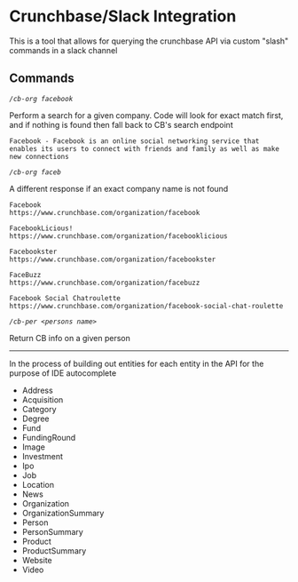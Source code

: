 # Crunchbase/Slack Integration

This is a tool that allows for querying the crunchbase API via custom "slash" commands in a slack channel

## Commands

_`/cb-org facebook`_
 
Perform a search for a given company. Code will look for exact match first, and if nothing is found then fall back to CB's search endpoint


 
    Facebook - Facebook is an online social networking service that enables its users to connect with friends and family as well as make new connections
 
_`/cb-org faceb`_

A different response if an exact company name is not found

    Facebook
    https://www.crunchbase.com/organization/facebook
    
    FacebookLicious!
    https://www.crunchbase.com/organization/facebooklicious
    
    Facebookster
    https://www.crunchbase.com/organization/facebookster
    
    FaceBuzz
    https://www.crunchbase.com/organization/facebuzz
    
    Facebook Social Chatroulette
    https://www.crunchbase.com/organization/facebook-social-chat-roulette
     
_`/cb-per <persons name>`_ 

Return CB info on a given person
 
---

In the process of building out entities for each entity in the API for the purpose of IDE autocomplete

 * Address
 * Acquisition
 * Category
 * Degree
 * Fund
 * FundingRound
 * Image
 * Investment
 * Ipo
 * Job
 * Location
 * News
 * Organization
 * OrganizationSummary
 * Person
 * PersonSummary
 * Product
 * ProductSummary
 * Website
 * Video
